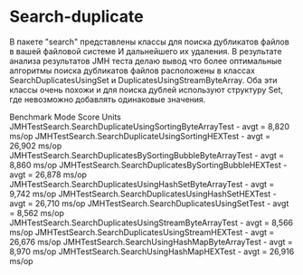 # Search-duplicate

В пакете "search" представлены классы для поиска дубликатов файлов в вашей файловой системе И дальнейшего их удаления.
В результате анализа результатов JMH теста делаю вывод что более оптимальные алгоритмы поиска дубликатов файлов 
расположены в классах SearchDuplicatesUsingSet и DuplicatesUsingStreamByteArray. Оба эти классы очень похожи 
и для поиска дублей используют структуру Set, где невозможно добавлять одинаковые значения.

Benchmark                                                    Mode   Score   Units
JMHTestSearch.SearchDuplicateUsingSortingByteArrayTest     - avgt =  8,820  ms/op
JMHTestSearch.SearchDuplicateUsingSortingHEXTest           - avgt =  26,902 ms/op
JMHTestSearch.SearchDuplicatesBySortingBubbleByteArrayTest - avgt =  8,860  ms/op
JMHTestSearch.SearchDuplicatesBySortingBubbleHEXTest       - avgt =  26,878 ms/op
JMHTestSearch.SearchDuplicatesUsingHashSetByteArrayTest    - avgt =  9,742  ms/op
JMHTestSearch.SearchDuplicatesUsingHashSetHEXTest          - avgt =  26,710 ms/op
JMHTestSearch.SearchDuplicatesUsingSetTest                 - avgt =  8,562  ms/op
JMHTestSearch.SearchDuplicatesUsingStreamByteArrayTest     - avgt =  8,566  ms/op
JMHTestSearch.SearchDuplicatesUsingStreamHEXTest           - avgt =  26,676 ms/op
JMHTestSearch.SearchUsingHashMapByteArrayTest              - avgt =  8,970  ms/op
JMHTestSearch.SearchUsingHashMapHEXTest                    - avgt =  26,916 ms/op
